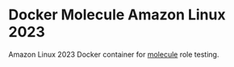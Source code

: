 # Docker Molecule Amazon Linux 2023

Amazon Linux 2023 Docker container for [molecule](https://molecule.readthedocs.io/en/latest/) role testing.
